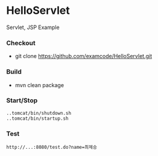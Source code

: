 HelloServlet
============
Servlet, JSP Example

### Checkout
* git clone https://github.com/examcode/HelloServlet.git

### Build
* mvn clean package

### Start/Stop
	..tomcat/bin/shutdown.sh
	..tomcat/bin/startup.sh

### Test
	http://...:8080/test.do?name=최제승
